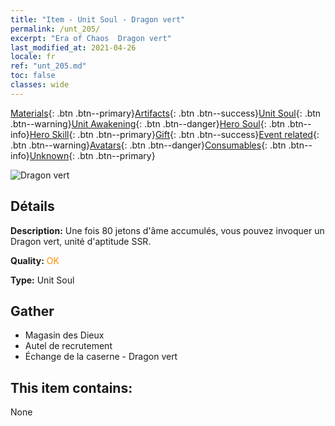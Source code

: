 ```yaml
---
title: "Item - Unit Soul - Dragon vert"
permalink: /unt_205/
excerpt: "Era of Chaos  Dragon vert"
last_modified_at: 2021-04-26
locale: fr
ref: "unt_205.md"
toc: false
classes: wide
---
```

 [Materials](/ItemsFR/){: .btn .btn--primary}[Artifacts](/ItemsFR/Artifacts/){: .btn .btn--success}[Unit Soul](/ItemsFR/UnitSoul/){: .btn .btn--warning}[Unit Awakening](/ItemsFR/UnitAwakening/){: .btn .btn--danger}[Hero Soul](/ItemsFR/HeroSoul/){: .btn .btn--info}[Hero Skill](/ItemsFR/HeroSkill/){: .btn .btn--primary}[Gift](/ItemsFR/Gift/){: .btn .btn--success}[Event related](/ItemsFR/Events/){: .btn .btn--warning}[Avatars](/ItemsFR/Avatars/){: .btn .btn--danger}[Consumables](/ItemsFR/Consumables/){: .btn .btn--info}[Unknown](/ItemsFR/Unknown/){: .btn .btn--primary}

 ![Dragon vert](/images/u/ti_lvlong.jpg)

## Détails
 **Description:** Une fois 80 jetons d'âme accumulés, vous pouvez invoquer un Dragon vert, unité d'aptitude SSR.

 **Quality:** <span style="color: #FF8C00">OK</span>

 **Type:** Unit Soul

## Gather

*    Magasin des Dieux 
*    Autel de recrutement 
*    Échange de la caserne - Dragon vert 

## This item contains:

  None

